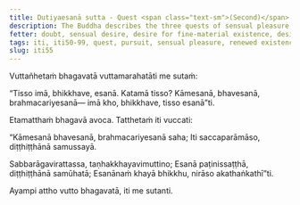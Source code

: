```yaml
---
title: Dutiyaesanā sutta - Quest <span class="text-sm">(Second)</span>
description: The Buddha describes the three quests of sensual pleasure, renewed existence, and spiritual life as the result of holding tight to the thought 'This is the truth' and the accumulation of bases for views.
fetter: doubt, sensual desire, desire for fine-material existence, desire for immaterial existence, ignorance
tags: iti, iti50-99, quest, pursuit, sensual pleasure, renewed existence, spiritual life, cessation, cease, desireless, fulfilled, without doubt, buddha
slug: iti55
---
```


Vuttañhetaṁ bhagavatā vuttamarahatāti me sutaṁ:

“Tisso imā, bhikkhave, esanā. Katamā tisso? Kāmesanā, bhavesanā, brahmacariyesanā— imā kho, bhikkhave, tisso esanā”ti.

Etamatthaṁ bhagavā avoca. Tatthetaṁ iti vuccati:

“Kāmesanā bhavesanā,
brahmacariyesanā saha;
Iti saccaparāmāso,
diṭṭhiṭṭhānā samussayā.

Sabbarāgavirattassa,
taṇhakkhayavimuttino;
Esanā paṭinissaṭṭhā,
diṭṭhiṭṭhānā samūhatā;
Esanānaṁ khayā bhikkhu,
nirāso akathaṅkathī”ti.

Ayampi attho vutto bhagavatā, iti me sutanti.
